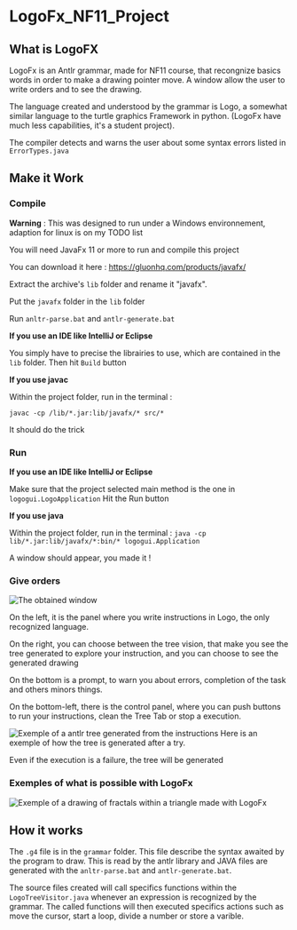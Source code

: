 # LogoFx_NF11_Project
## What is LogoFX

LogoFx is an Antlr grammar, made for NF11 course, that recongnize basics words in order to make a drawing pointer move. 
A window allow the user to write orders and to see the drawing.

The language created and understood by the grammar is Logo, a somewhat similar language to the turtle graphics Framework in python. (LogoFx have much less capabilities, it's a student project).

The compiler detects and warns the user about some syntax errors listed in `ErrorTypes.java`

## Make it Work

### Compile

__Warning__ : This was designed to run under a Windows environnement, adaption for linux is on my TODO list

You will need JavaFx 11 or more to run and compile this project

You can download it here : https://gluonhq.com/products/javafx/

Extract the archive's `lib` folder and rename it "javafx".

Put the `javafx` folder in the `lib` folder

Run `anltr-parse.bat` and `antlr-generate.bat`

**If you use an IDE like IntelliJ or Eclipse**

You simply have to precise the librairies to use, which are contained in the `lib` folder.
Then hit `Build` button

**If you use javac**

Within the project folder, run in the terminal :

`javac -cp /lib/*.jar:lib/javafx/* src/*` 

It should do the trick

### Run
**If you use an IDE like IntelliJ or Eclipse**

Make sure that the project selected main method is the one in `logogui.LogoApplication`
Hit the Run button

**If you use java**

Within the project folder, run in the terminal :
`java -cp lib/*.jar:lib/javafx/*:bin/* logogui.Application`

A window should appear, you made it !

### Give orders

![The obtained window](https://i.imgur.com/5ezNiJ7.png "The obtained window")

On the left, it is the panel where you write instructions in Logo, the only recognized language.

On the right, you can choose between the tree vision, that make you see the tree generated to explore your instruction, and you can choose to see the generated drawing

On the bottom is a prompt, to warn you about errors, completion of the task and others minors things.

On the bottom-left, there is the control panel, where you can push buttons to run your instructions, clean the Tree Tab or stop a execution.

![Exemple of a antlr tree generated from the instructions](https://i.imgur.com/SzP6X42.png "Exemple of a antlr tree generated from the instructions")
Here is an exemple of how the tree is generated after a try.

Even if the execution is a failure, the tree will be generated

### Exemples of what is possible with LogoFx

![Exemple of a drawing of fractals within a triangle made with LogoFx](https://i.imgur.com/73U9KsK.png "Exemple of a drawing of fractals within a triangle made with LogoFx")

## How it works

The `.g4` file is in the `grammar` folder. This file describe the syntax awaited by the program to draw.
This is read by the antlr library and JAVA files are generated with the `anltr-parse.bat` and `antlr-generate.bat`.

The source files created will call specifics functions within the `LogoTreeVisitor.java` whenever an expression is recognized by the grammar.
The called functions will then executed specifics actions such as move the cursor, start a loop, divide a number or store a varible.

